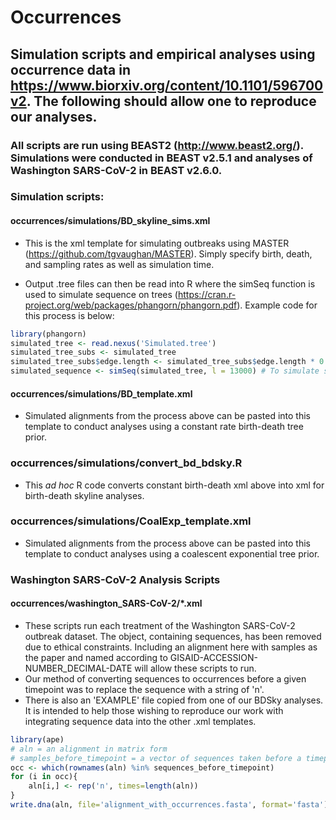 # Occurrences

## Simulation scripts and empirical analyses using occurrence data in https://www.biorxiv.org/content/10.1101/596700v2. The following should allow one to reproduce our analyses.
### All scripts are run using BEAST2 (http://www.beast2.org/). Simulations were conducted in BEAST v2.5.1 and analyses of Washington SARS-CoV-2 in BEAST v2.6.0.

### **Simulation scripts:**
  #### occurrences/simulations/BD_skyline_sims.xml
   * This is the xml template for simulating outbreaks using MASTER (https://github.com/tgvaughan/MASTER). Simply specify birth, death, and sampling rates as well as simulation time.
    
   * Output .tree files can then be read into R where the simSeq function is used to simulate sequence on trees (https://cran.r-project.org/web/packages/phangorn/phangorn.pdf). Example code for this process is below:
```R
library(phangorn)
simulated_tree <- read.nexus('Simulated.tree')
simulated_tree_subs <- simulated_tree
simulated_tree_subs$edge.length <- simulated_tree_subs$edge.length * 0.01 # multiply branch lengths by a clock rate of 0.01 to obtain tree with subs/site. 
simulated_sequence <- simSeq(simulated_tree, l = 13000) # To simulate sequences of 13000 nt under the JC substitution model
```
  #### occurrences/simulations/BD_template.xml
   * Simulated alignments from the process above can be pasted into this template to conduct analyses using a constant rate birth-death tree prior.
    
  ### occurrences/simulations/convert_bd_bdsky.R
   * This *ad hoc* R code converts constant birth-death xml above into xml for birth-death skyline analyses.
   
  ### occurrences/simulations/CoalExp_template.xml
   * Simulated alignments from the process above can be pasted into this template to conduct analyses using a coalescent exponential tree prior.
    
### Washington SARS-CoV-2 Analysis Scripts
  #### occurrences/washington_SARS-CoV-2/\*.xml
   * These scripts run each treatment of the Washington SARS-CoV-2 outbreak dataset. The </data> object, containing sequences, has been removed due to ethical       constraints. Including an alignment here with samples as the paper and named according to GISAID-ACCESSION-NUMBER_DECIMAL-DATE will allow these scripts to run.
   * Our method of converting sequences to occurrences before a given timepoint was to replace the sequence with a string of 'n'.
   * There is also an 'EXAMPLE' file copied from one of our BDSky analyses. It is intended to help those wishing to reproduce our work with integrating sequence data into the other .xml templates.
```R
library(ape)
# aln = an alignment in matrix form
# samples_before_timepoint = a vector of sequences taken before a timepoint
occ <- which(rownames(aln) %in% sequences_before_timepoint)
for (i in occ){
	aln[i,] <- rep('n', times=length(aln))
}
write.dna(aln, file='alignment_with_occurrences.fasta', format='fasta')
```
    
